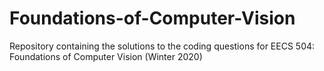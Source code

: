 # Foundations-of-Computer-Vision
Repository containing the solutions to the coding questions for EECS 504: Foundations of Computer Vision (Winter 2020)
